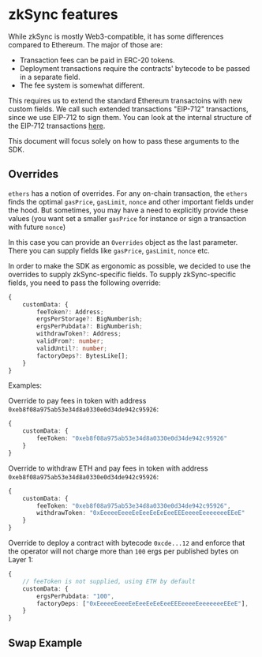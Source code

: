 # zkSync features

While zkSync is mostly Web3-compatible, it has some differences compared to Ethereum. The major of those are:

- Transaction fees can be paid in ERC-20 tokens.
- Deployment transactions require the contracts' bytecode to be passed in a separate field.
- The fee system is somewhat different. 

This requires us to extend the standard Ethereum transactoins with new custom fields. We call such extended transactions "EIP-712" transactions, since we use EIP-712 to sign them. You can look at the internal structure of the EIP-712 transactions [here](.,/api#eip712).

This document will focus solely on how to pass these arguments to the SDK.

## Overrides

`ethers` has a notion of overrides. For any on-chain transaction, the `ethers` finds the optimal `gasPrice`,  `gasLimit`, `nonce` and other important fields under the hood. But sometimes, you may have a need to explicitly provide these values (you want set a smaller `gasPrice` for instance or sign a transaction with future `nonce`)

In this case you can provide an `Overrides` object as the last parameter. There you can supply fields like `gasPrice`, `gasLimit`, `nonce` etc. 

In order to make the SDK as ergonomic as possible, we decided to use the overrides to supply zkSync-specific fields. To supply zkSync-specific fields, you need to pass the following override:

```typescript
{
    customData: {
        feeToken?: Address;
        ergsPerStorage?: BigNumberish;
        ergsPerPubdata?: BigNumberish;
        withdrawToken?: Address;
        validFrom?: number;
        validUntil?: number;
        factoryDeps?: BytesLike[];
    }
}
```

Examples:

Override to pay fees in token with address `0xeb8f08a975ab53e34d8a0330e0d34de942c95926`:
```typescript
{
    customData: {
        feeToken: "0xeb8f08a975ab53e34d8a0330e0d34de942c95926"
    }
}
```

Override to withdraw ETH and pay fees in token with address `0xeb8f08a975ab53e34d8a0330e0d34de942c95926`:
```typescript
{
    customData: {
        feeToken: "0xeb8f08a975ab53e34d8a0330e0d34de942c95926",
        withdrawToken: "0xEeeeeEeeeEeEeeEeEeEeeEEEeeeeEeeeeeeeEEeE"
    }
}
```

Override to deploy a contract with bytecode `0xcde...12` and enforce that the operator will not charge more than `100` ergs per published bytes on Layer 1:

```typescript
{
    // feeToken is not supplied, using ETH by default
    customData: {
        ergsPerPubdata: "100",
        factoryDeps: ["0xEeeeeEeeeEeEeeEeEeEeeEEEeeeeEeeeeeeeEEeE"],
    }
}
```

## Swap Example 

<!-- TODO: Need some swap contract -->
